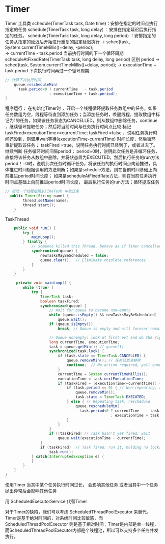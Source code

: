 # Timer
Timer 工具类
schedule(TimerTask task, Date time)：安排在指定的时间点执行指定的任务
schedule(TimerTask task, long delay) ：安排在指定延迟后执行指定的任务。
schedule(TimerTask task, long delay, long period) ：安排指定的任务从指定的延迟后开始进行重复的固定延迟执行  -> sched(task, System.currentTimeMillis()+delay, -period);  
                            ->  currentTime   - task.period   当前执行时间的下一个循环周期
scheduleAtFixedRate(TimerTask task, long delay, long period) 区别 period 
    -> sched(task, System.currentTimeMillis()+delay, period);
        -> executionTime + task.period  下次执行时间再过一个循环周期
```java 
// 计算下次执行时间  
    queue.rescheduleMin(
      task.period<0 ? currentTime   - task.period
                    : executionTime + task.period);  
}
```


程序运行：
在初始化Timer时 ，开启一个线程循环提取任务数组中的任务，如果任务数组为空，线程等待直到添加任务；当添加任务时，唤醒线程，提取数组中标记为1的任务，如果该任务状态为CANCELLED，则从数组中删除任务，continue ，继续循环提取任务；然后将当前时间与任务执行时间点比较 标记taskFired=executionTime<=currentTime; taskFired =false ，说明任务执行时间还没到，则调用wait等待(executionTime-currentTime) 时间长度，然后循环重新提取该任务；
taskFired =true，说明任务执行时间已经到了，或者过去了。继续判断 任务循环时间间隔period；
 period=0时，说明此次任务是非循环任务，直接将该任务从数组中删除，并将状态置为EXECUTED，然后执行任务的run方法 period！=0时，说明此次任务时循环任务，将该任务的执行时间点向前推进，具体推进时间根据调用的方法判断；如果是schedule方法，则在当前时间基础上向前推进period时间长度； 如果是scheduleAtFixedRate方法，则在当前任务执行时间点基础上向前推进period时间长度，
 最后执行任务的run方法；循环提取任务

```java
// 启动一个线程定期从TimeTask 中取任务
  public Timer(String name) {
        thread.setName(name);
        thread.start();
    }
```
TaskThread
```java
    public void run() {
        try {
            mainLoop();
        } finally {
            // Someone killed this Thread, behave as if Timer cancelled
            synchronized(queue) {
                newTasksMayBeScheduled = false;
                queue.clear();  // Eliminate obsolete references
            }
        }
    }
    
     private void mainLoop() {
        while (true) {
            try {
                TimerTask task;
                boolean taskFired;
                synchronized(queue) {
                    // Wait for queue to become non-empty
                    while (queue.isEmpty() && newTasksMayBeScheduled)
                        queue.wait();
                    if (queue.isEmpty())
                        break; // Queue is empty and will forever remain; die

                    // Queue nonempty; look at first evt and do the right thing
                    long currentTime, executionTime;
                    task = queue.getMin(); // queue[1]
                    synchronized(task.lock) {
                        if (task.state == TimerTask.CANCELLED) {
                            queue.removeMin(); // 任务已取消移除
                            continue;  // No action required, poll queue again
                        }
                        currentTime = System.currentTimeMillis();
                        executionTime = task.nextExecutionTime;
                        if (taskFired = (executionTime<=currentTime)) {
                            if (task.period == 0) { // Non-repeating, remove
                                queue.removeMin();
                                task.state = TimerTask.EXECUTED;
                            } else { // Repeating task, reschedule
                                queue.rescheduleMin(
                                  task.period<0 ? currentTime   - task.period
                                                : executionTime + task.period);
                            }
                        }
                    }
                    if (!taskFired) // Task hasn't yet fired; wait
                        queue.wait(executionTime - currentTime);
                }
                if (taskFired)  // Task fired; run it, holding no locks
                    task.run();
            } catch(InterruptedException e) {
            }
        }
    }
}
```

使用Timer 当其中某个任务执行时间过长， 会影响其他任务
或者当其中一个任务抛出异常后会影响其他任务

用 ScheduledExecutorService  代替Timer

对于Timer的缺陷，我们可以考虑 ScheduledThreadPoolExecutor 来替代。Timer是基于绝对时间的，对系统时间比较敏感，而ScheduledThreadPoolExecutor 则是基于相对时间；Timer是内部是单一线程，而ScheduledThreadPoolExecutor内部是个线程池，所以可以支持多个任务并发执行。


